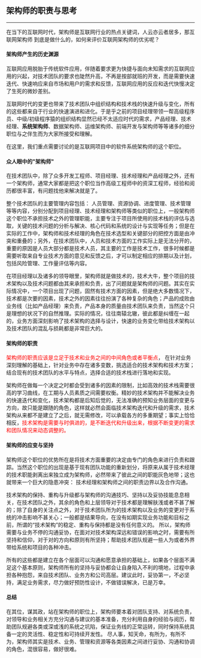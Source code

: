 ## 架构师的职责与思考

---
在当下的互联网时代，架构师是互联网行业的热点关键词，人云亦云者居多，那互联网架构师
到底是做什么的，如何来评价互联网架构师的优劣呢？

#### 架构师产生的历史渊源
  
互联网应用脱胎于传统软件应用，伴随着要求更为快捷与面向未知需求的互联网应用的兴起，对技术团队的要求也陡然升高，不再是按部就班的开发，而是需要快速迭代、快速响应来自市场和用户的需求和反馈，互联网应用的反应和迭代快慢决定了生死的微妙差别。

互联网时代的变更也带来了技术团队中组织结构和技术栈的快速升级与变化，所有的这些都来自于行业的快速演进和进化。于是乎之前的项目经理带领一帮高级程序员、中级/初级程序猿的组织结构显然已经不太适应时代的需求，产品经理、技术经理、**系统架构师**、数据架构师、运维架构师、前端开发与架构师等等诸多的细分职位与之伴生而为大家所接受和理解。

在这里，我们重点需要讨论的是互联网项目中的软件系统架构师的这个职位。

#### 众人眼中的"架构师"
 
在技术团队中，除了众多开发工程师、项目经理、技术经理和产品经理之外，还有一个架构师，通常大家都是把这个职位当作高级工程师中的资深工程师，经验和阅历都很丰富，有问题找他来解决就是了。

整个技术团队的主要管理内容包括： 人员管理、资源协调、进度管理、技术管理等等内容，分别分配到项目经理、技术经理和架构师等类似的职位上，一般架构师这个职位不承担技术之外的管理职能，主要专注于项目所使用的技术栈的评估与选取，关键的技术问题的分析与解决、核心代码和系统的设计与实现等任务；但是在实际的工作中，架构师和技术经理的角色在技术选型和关键部分的把控方面是由冲突和重叠的；另外，在技术团队中，人员和技术方面的工作实际上是无法分开的，重要的原因是人员大部分都是技术人员，其主要的工作是技术工作，很多时候都是需要听取来自专业技术方面的意见和反馈之后，才可以制定相应的排期以及计划，包括风险管理、工作量评估等内容。

在项目经理以及诸多的领导眼里，架构师就是做技术的，技术大牛，整个项目的技术架构以及技术问题都由其来承担和负责，出了问题就是架构师的问题。其实在实际情况中，一个项目出现了问题，固然有技术方面的因素，但是绝大多数情况下，技术都是次要的因素，技术之外的因素往往扮演了各种复杂的角色；产品的成败由业务线（比如产品经理）来负责，产品本身的质量由技术团队来负责，当然这个只是理想的状况下的自然推理。实际的情况，往往南辕北辙，彼此都是纠缠在一起的，业务方面深刻影响了技术架构的选择与设计，快速的业务变化带给技术架构以及技术团队的混乱与损耗都是非常巨大的。

#### 架构师的职责
<font color=red>架构师的职责应该是立足于技术和业务之间的中间角色或者平衡点</font>， 在针对业务深刻理解的基础上，针对业务中存在诸多变数，挑选适合的技术架构和技术方案；结合现有的技术团队的水平与特点，选择合适的技术栈进行落地和实现。

架构师在做每一个决定之时都会受到诸多的因素的限制，比如高效的技术栈需要很高的学习曲线，在工期与人员素质之间需要权衡。精妙的技术架构并不能解决业务的快速迭代和变化，技术架构都是后知后觉的，无法准确的预知业务层面的变更与方向，故只能是跟随的角色，这样就必然会面临技术架构迭代和升级的需求，技术架构从来都不是建立了之后，就无需修改，可以承载各方的多重期望；事实上恰恰相反，<font color=red>技术架构是需要与时俱进的，是不断迭代和升级出来，根据不断变更的需求和团队情况来动态调整的。</font>

#### 架构师的应变与坚持 

架构师这个职位的优势所在是将技术方面重要的决定由专门的角色来进行负责和跟踪。当然这个职位的出现是基于现有团队功能的重新划分，将原来从属于技术经理的技术职能剥离出来独立成为架构师，必然带来了彼此之间的职能灰色地带；这也就带来一个巨大的隐患冲突： 技术经理和架构师之间的职责边界以及合作沟通。

技术架构的保持、重构与升级都与架构师的沟通技巧、坚持以及妥协技能息息相关，在技术团队之外，其余的角色和上层领导对于技术都是理解肤浅或者不甚了解的；除了自身的关注点之外，对于技术团队所为的技术架构以及业务的变更对于系统的冲击影响不甚关心；一般都是结果导向，在没有如期实现业务功能和目标之前，所谓的“技术架构”的稳定、重构与保持都是没有任何意义的。 所以，架构师需要与业务不停的沟通妥协，在面对对技术架构深远和错误的影响之时，需要有所坚持和信仰，对于对的方向和原则有所坚持；帮助技术团队规避一些人为或者外界带给系统和项目的各种冲击。

所有的这些都是建立在各个层面可以沟通和愿意承担的基础上，如果各个层面不满足这个基本原则，架构师所有的坚持与妥协都会让自身陷入不利的境地，过程中承担各种抱怨，来自技术团队、业务方和公司高层。建议此时，妥协第一，不必坚持，满足业务需求，尽力做好预防性设计，不做错误解决，已是万幸。

#### 总结
在其位，谋其政，站在架构师的职位上，架构师要本着对团队支持、对系统负责，对领导和业务相关方充分沟通与建议的基本准备，充分利用自身的经验与阅历，帮助团队规避各类或深或浅的系统之坑陷，保证业务线的正常运转，同时保持系统具备一定的灵活性、稳定性和可持续开发性。 尽人事，知天命，有所为，有所不为，架构师其实是技术、业务、管理和资源等各类因素之间进行妥协、沟通和协调的角色，混很容易，做好很难。